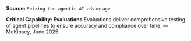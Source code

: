 **Source:** `Seizing the agentic AI advantage`

**Critical Capability: Evaluations**
Evaluations deliver comprehensive testing of agent pipelines to ensure accuracy and compliance over time. — McKinsey, June 2025
